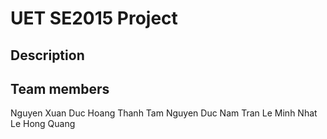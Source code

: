 UET SE2015 Project
=============================

Description
-----------------------------

Team members
-----------------------------
Nguyen Xuan Duc
Hoang Thanh Tam
Nguyen Duc Nam
Tran Le Minh Nhat
Le Hong Quang
